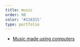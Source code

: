 ```yaml
---
title: music
order: 90
color: '#118315'
type: portfolio
---
```


- [Music made using computers](http://soundcloud.com/angelod1as)
